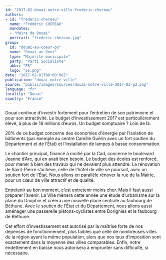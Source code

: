 ```yaml
---
id: "2017-02-douai-notre-ville-frederic-chereau"
authors:
- id: "frederic-chereau"
  name: "Frédéric CHÉREAU"
  mandates: 
  - "Maire de Douai"
  portrait: "frederic-chereau.jpg"
group:
  id: "douai-au-coeur-ps"
  name: "Douai au Cœur"
  type: "Majorité municipale"
  party: "Parti Socialiste"
  abbr: "PS"
  logo: "ps.png"
date: "2017-02-01T00:00:00Z"
publication: "douai-notre-ville"
source: "public/images/sources/douai-notre-ville-2017-02-p2.png"
language: "fr"
locality: "Douai"
country: "France"
---
```


Douai continue d’investir fortement pour l’entretien de son patrimoine et pour son attractivité. Le budget d’investissement 2017 est particulièrement élevé, à plus de 16 millions d’euros. Un budget somptuaire ? Loin de là.

20% de ce budget concerne des économies d'énergie par l’isolation de bâtiments (par exemple au centre Camille Guérin avec un fort soutien du Département et de l’État) et l’installation de lampes à basse consommation.

Le chantier principal, financé à moitié par la Cad, concerne le boulevard Jeanne d’Arc, qui en avait bien besoin. Le budget des écoles est renforcé, pour mener à bien des travaux qui ne devaient plus attendre. La rénovation de Saint-Pierre s’achève, celle de l’hôtel de ville se poursuit, avec un soutien fort de l’État. Nous allons en parallèle rénover la rue de la Mairie, pour un cœur de ville attractif et de qualité.

Entretenir au bon moment, c’est entretenir moins cher. Mais il faut aussi préparer l’avenir. La Ville mènera cette année une étude d’urbanisme sur la place du Dauphin et créera une nouvelle place centrale au faubourg de Béthune. Avec le soutien de l’État et du Département, nous allons aussi aménager une passerelle piétons-cyclistes entre Dorignies et le faubourg de Béthune.

Cet effort d’investissement est autorisé par la maîtrise forte de nos dépenses de fonctionnement, plus faibles que celle de nombreuses villes de la région ayant la même population, alors que nos taux d’imposition sont exactement dans la moyenne des villes comparables. Enfin, notre endettement en baisse nous autorisera à emprunter sans difficulté, si nécessaire.

